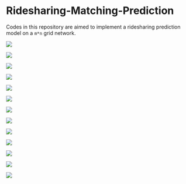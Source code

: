 # Ridesharing-Matching-Prediction

Codes in this repository are aimed to implement a ridesharing prediction model on a `m*n` grid network.

![](Images/Grid%20Network%20Experienments%201/幻灯片1.png)

![](Images/Grid%20Network%20Experienments%201/幻灯片2.png)

![](Images/Grid%20Network%20Experienments%201/幻灯片3.png)

![](Images/Grid%20Network%20Experienments%201/幻灯片4.png)

![](Images/Grid%20Network%20Experienments%201/幻灯片5.png)

![](Images/Grid%20Network%20Experienments%201/幻灯片6.png)

![](Images/Grid%20Network%20Experienments%201/幻灯片7.png)

![](Images/Grid%20Network%20Experienments%201/幻灯片8.png)

![](Images/Grid%20Network%20Experienments%201/幻灯片9.png)

![](Images/Grid%20Network%20Experienments%201/幻灯片10.png)

![](Images/Grid%20Network%20Experienments%201/幻灯片11.png)

![](Images/Grid%20Network%20Experienments%201/幻灯片12.png)

![](Images/Grid%20Network%20Experienments%201/幻灯片13.png)
